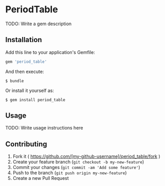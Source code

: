 # PeriodTable

TODO: Write a gem description

## Installation

Add this line to your application's Gemfile:

```ruby
gem 'period_table'
```

And then execute:

    $ bundle

Or install it yourself as:

    $ gem install period_table

## Usage

TODO: Write usage instructions here

## Contributing

1. Fork it ( https://github.com/[my-github-username]/period_table/fork )
2. Create your feature branch (`git checkout -b my-new-feature`)
3. Commit your changes (`git commit -am 'Add some feature'`)
4. Push to the branch (`git push origin my-new-feature`)
5. Create a new Pull Request
